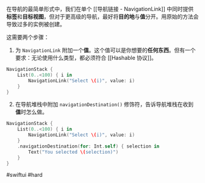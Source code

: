 在导航的最简单形式中，我们在单个 [[导航链接 - NavigationLink]] 中同时提供**标签**和**目标视图**，但对于更高级的导航，最好将**目的地**与**值**分开。用原始的方法会导致过多的实例被创建。

这需要两个步骤：

1. 为 `NavigationLink` 附加一个**值**。这个值可以是你想要的**任何东西**。但有一个要求：无论使用什么类型，都必须符合 [[Hashable 协议]]。

```swift
NavigationStack {
    List(0..<100) { i in
        NavigationLink("Select \(i)", value: i)
    }
}
```

2. 在导航堆栈中附加 `navigationDestination()` 修饰符，告诉导航堆栈在收到**值**时怎么做。

```swift
NavigationStack {
    List(0..<100) { i in
        NavigationLink("Select \(i)", value: i)
    }
    .navigationDestination(for: Int.self) { selection in
        Text("You selected \(selection)")
    }
}
```

#swiftui #hard 